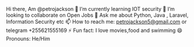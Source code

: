  Hi there, Am @petrojackson
🌱 I’m currently learning IOT security
👯 I’m looking to collaborate on Open Jobs
💬 Ask me about Python, Java , Laravel, Information Security etc
📫 How to reach me: petrojackson5@gmail.com or telegram +255621555169
⚡ Fun fact: I love movies,food and swimming
😄 Pronouns: He/Him
